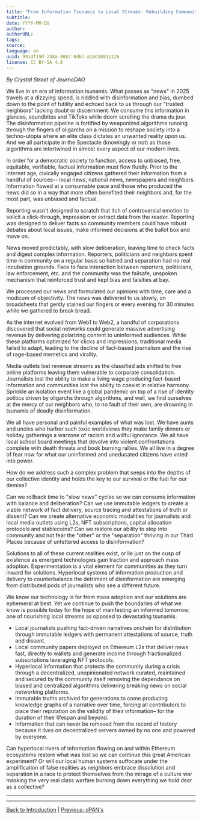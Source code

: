 ```yaml
---
title: "From Information Tsunamis to Local Streams: Rebuilding Community News to Protect Democracy"
subtitle: 
date: YYYY-MM-DD
author: 
authorURL: 
tags: 
source: 
language: en
uuid: 991df19d-238a-4087-8d67-a10d10911126
license: CC BY-SA 4.0
---
```

_By Crystal Street of JournoDAO_

We live in an era of information tsunamis. What passes as "news" in 2025 travels at a dizzying speed, is riddled with disinformation and bias, dumbed down to the point of futility and echoed back to us through our "trusted neighbors" lacking doubt or discernment. We consume this information in glances, soundbites and TikToks while doom scrolling the drama du jour. The disinformation pipeline is fortified by weaponized algorithms running through the fingers of oligarchs on a mission to reshape society into a techno-utopia where an elite class dictates an unwanted reality upon us. And we all participate in the Spectacle (knowingly or not) as those algorithms are intertwined in almost every aspect of our modern lives.

In order for a democratic society to function, access to unbiased, free, equitable, verifiable, factual information must flow fluidly. Prior to the internet age, civically engaged citizens gathered their information from a handful of sources-- local news, national news, newspapers and neighbors. Information flowed at a consumable pace and those who produced the news did so in a way that more often benefited their neighbors and, for the most part, was unbiased and factual.

Reporting wasn't designed to scratch that itch of controversial emotion to solicit a click-through, impression or extract data from the reader. Reporting was designed to deliver facts so community members could have robust debates about local issues, make informed decisions at the ballot box and move on.

News moved predictably, with slow deliberation, leaving time to check facts and digest complex information. Reporters, politicians and neighbors spent time in community on a regular basis so hatred and separation had no real incubation grounds. Face to face interaction between reporters, politicians, law enforcement, etc. and the community was the failsafe, unspoken mechanism that reinforced trust and kept bias and falsities at bay.

We processed our news and formulated our opinions with time, care and a modicum of objectivity. The news was delivered to us slowly, on broadsheets that gently stained our fingers or every evening for 30 minutes while we gathered to break bread.

As the internet evolved from Web1 to Web2, a handful of corporations discovered that social networks could generate massive advertising revenue by delivering polarizing content to uninformed audiences. While these platforms optimized for clicks and impressions, traditional media failed to adapt, leading to the decline of fact-based journalism and the rise of rage-based memetics and virality.

Media outlets lost revenue streams as the classified ads shifted to free online platforms leaving them vulnerable to corporate consolidation. Journalists lost the ability to make a living wage producing fact-based information and communities lost the ability to coexist in relative harmony. Sprinkle an isolation event like a global pandemic on top of a rise of identity politics driven by oligarchs through algorithms, and well, we find ourselves at the mercy of our neighbors who, to no fault of their own, are drowning in tsunamis of deadly disinformation.

We all have personal and painful examples of what was lost. We have aunts and uncles who harbor such toxic worldviews they make family dinners or holiday gatherings a warzone of racism and willful ignorance. We all have local school board meetings that devolve into violent confrontations complete with death threats and book burning rallies. We all live in a degree of fear now for what our uninformed and uneducated citizens have voted into power.

How do we address such a complex problem that seeps into the depths of our collective identity and holds the key to our survival or the fuel for our demise?

Can we rollback time to "slow news" cycles so we can consume information with balance and deliberation? Can we use immutable ledgers to create a viable network of fact delivery, source tracing and attestations of truth or dissent? Can we create alternative economic modalities for journalists and local media outlets using L2s, NFT subscriptions, capital allocation protocols and stablecoins? Can we restore our ability to step into community and not fear the "other" or the "separation" thriving in our Third Places because of unfettered access to disinformation?

Solutions to all of these current realities exist, or lie just on the cusp of existence as emergent technologies gain traction and approach mass adoption. Experimentation is a vital element for communities as they turn inward for solutions. Hyperlocal systems of information production and delivery to counterbalance the detriment of disinformation are emerging from distributed pods of journalists who see a different future.

We know our technology is far from mass adoption and our solutions are ephemeral at best. Yet we continue to push the boundaries of what we know is possible today for the hope of manifesting an informed tomorrow; one of nourishing local streams as opposed to devastating tsunamis.

- Local journalists pushing fact-driven narratives onchain for distribution through immutable ledgers with permanent attestations of source, truth and dissent.
- Local community papers deployed on Ethereum L2s that deliver news fast, directly to wallets and generate income through fractionalized subscriptions leveraging NFT protocols.
- Hyperlocal information that protects the community during a crisis through a decentralized, unopinionated network curated, maintained and secured by the community itself removing the dependance on biased and centralized algorithms delivering breaking news on social networking platforms.
- Immutable truths archived for generations to come producing knowledge graphs of a narrative over time, forcing all contributors to place their reputation on the validity of their information– for the duration of their lifespan and beyond.
- Information that can never be removed from the record of history because it lives on decentralized servers owned by no one and powered by everyone.

Can hyperlocal rivers of information flowing on and within Ethereum ecosystems restore what was lost so we can continue this great American experiment? Or will our local human systems suffocate under the amplification of false realities as neighbors embrace dissolution and separation in a race to protect themselves from the mirage of a culture war masking the very real class warfare burning down everything we hold dear as a collective?

---

---

[Back to Introduction](https://claude.ai/chat/ethereum-localism-introduction) | [Previous: dPAN's](https://claude.ai/chat/ethereum-localism-dpans-continued)
